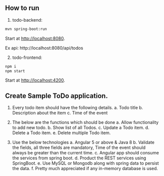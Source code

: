 ## How to run

1. todo-backend:

```bash
mvn spring-boot:run
```

Start at <http://localhost:8080>. 

Ex api: http://localhost:8080/api/todos


2. todo-frontend:

```bash
npm i
npm start
```

Start at <http://localhost:4200>.


## Create Sample ToDo application.

1.	Every todo item should have the following details.
a.	Todo title
b.	Description about the item
c.	Time of the event

2.	The below are the functions which should be done
a.	Allow functionality to add new todo.
b.	Show list of all Todos.
c.	Update a Todo item.
d.	Delete a Todo item. 
e.	Delete multiple Todo item.

3.	Use the below technologies
a.	Angular 5 or above & Java 8
b.	Validate the fields, all three fields are mandatory, Time of the event should always be greater than the current time.
c.	Angular app should consume the services from spring boot.
d.	Product the REST services using SpringBoot. 
e.	Use MySQL or Mongodb along with spring data to persist the data.
f.	Pretty much appreciated if any in-memory database is used.
